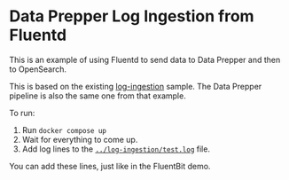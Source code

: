 # Data Prepper Log Ingestion from Fluentd

This is an example of using Fluentd to send data to Data Prepper and then to OpenSearch.

This is based on the existing [log-ingestion](../log-ingestion/README.md) sample.
The Data Prepper pipeline is also the same one from that example.

To run:

1. Run `docker compose up`
2. Wait for everything to come up.
3. Add log lines to the [`../log-ingestion/test.log`](../log-ingestion/test.log) file.

You can add these lines, just like in the FluentBit demo.
